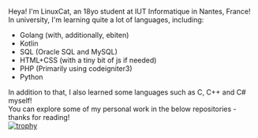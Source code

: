 Heya! I'm LinuxCat, an 18yo student at IUT Informatique in Nantes, France!\
In university, I'm learning quite a lot of languages, including:
- Golang (with, additionally, ebiten)
- Kotlin
- SQL (Oracle SQL and MySQL)
- HTML+CSS (with a tiny bit of js if needed)
- PHP (Primarily using codeigniter3)
- Python

In addition to that, I also learned some languages such as C, C++ and C# myself!\
You can explore some of my personal work in the below repositories - thanks for reading!\
[![trophy](https://github-profile-trophy.vercel.app/?username=LinUwUxCat)](https://github.com/ryo-ma/github-profile-trophy)
